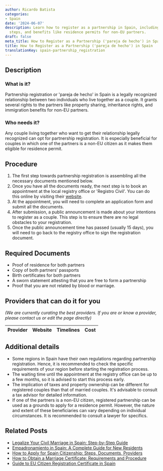 ```yaml
---
author: Ricardo Batista
categories:
- Spain
date: '2024-06-07'
description: Learn how to register as a partnership in Spain, including required documents,
  steps, and benefits like residence permits for non-EU partners.
draft: false
meta_title: How to Register as a Partnership ('pareja de hecho') in Spain
title: How to Register as a Partnership ('pareja de hecho') in Spain
translationKey: spain-partnership_registration
---
```





## Description

### What is it?
Partnership registration or 'pareja de hecho' in Spain is a legally recognized relationship between two individuals who live together as a couple. It grants several rights to the partners like property sharing, inheritance rights, and immigration benefits for non-EU partners.

### Who needs it?
Any couple living together who want to get their relationship legally recognized can opt for partnership registration. It is especially beneficial for couples in which one of the partners is a non-EU citizen as it makes them eligible for residence permit.

## Procedure

1. The first step towards partnership registration is assembling all the necessary documents mentioned below.
2. Once you have all the documents ready, the next step is to book an appointment at the local registry office or 'Registro Civil'. You can do this online by visiting their [website](https://www.mjusticia.gob.es/).
3. At the appointment, you will need to complete an application form and submit all the documents.
4. After submission, a public announcement is made about your intentions to register as a couple. This step is to ensure there are no legal obstacles to your registration.
5. Once the public announcement time has passed (usually 15 days), you will need to go back to the registry office to sign the registration document.

## Required Documents

- Proof of residence for both partners
- Copy of both partners' passports
- Birth certificates for both partners
- A sworn statement attesting that you are free to form a partnership
- Proof that you are not related by blood or marriage.

## Providers that can do it for you

_(We are currently curating the best providers. If you are or know a provider, please contact us or edit the page directly)_

| Provider        |     Website     |     Timelines    |       Cost      |
| :-------------: | :-------------: |  :-------------: | :-------------: |

## Additional details

- Some regions in Spain have their own regulations regarding partnership registration. Hence, it is recommended to check the specific requirements of your region before starting the registration process.
- The waiting time until the appointment at the registry office can be up to a few months, so it is advised to start this process early.
- The implication of taxes and property ownership can be different for registered couples than that of married couples. It's advisable to consult a tax advisor for detailed information.
- If one of the partners is a non-EU citizen, registered partnership can be used as a grounds to apply for a residence permit. However, the nature and extent of these beneficiaries can vary depending on individual circumstances. It is recommended to consult a lawyer for specifics.


## Related Posts

- [Legalize Your Civil Marriage in Spain: Step-by-Step Guide](https://tramitit.com/guides/spain/civil_marriage_application/)
- [Empadronamiento in Spain: A Complete Guide for New Residents](https://tramitit.com/guides/spain/empadronamiento/)
- [How to Apply for Spain Citizenship: Steps, Documents, Providers](https://tramitit.com/guides/spain/citizenship_application/)
- [How to Obtain a Marriage Certificate: Requirements and Procedure](https://tramitit.com/guides/spain/marriage_certificate/)
- [Guide to EU Citizen Registration Certificate in Spain](https://tramitit.com/guides/spain/certificate_of_registration_of_eu_citizen/)